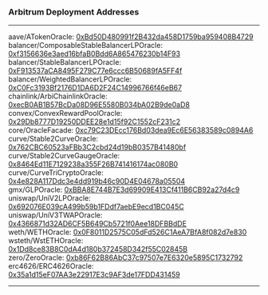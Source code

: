### Arbitrum Deployment Addresses

---
aave/ATokenOracle: [0xBd50D480991f2B432da458D1759ba959408B4729](https://arbiscan.io/address/0xBd50D480991f2B432da458D1759ba959408B4729)\
balancer/ComposableStableBalancerLPOracle: [0xf3156636e3aed16bfaB0Bdd6A865476230b14F93](https://arbiscan.io/address/0xf3156636e3aed16bfaB0Bdd6A865476230b14F93)\
balancer/StableBalancerLPOracle: [0xF913537aCA8495F279C77e6ccc6B50689fA5FF4f](https://arbiscan.io/address/0xF913537aCA8495F279C77e6ccc6B50689fA5FF4f)\
balancer/WeightedBalancerLPOracle: [0xC0Fc3193Bf2176D1DA6D2F24C14996766f46eB67](https://arbiscan.io/address/0xC0Fc3193Bf2176D1DA6D2F24C14996766f46eB67)\
chainlink/ArbiChainlinkOracle: [0xecB0AB1B57BcDa08D96E5580B034bA02B9de0aD8](https://arbiscan.io/address/0xecB0AB1B57BcDa08D96E5580B034bA02B9de0aD8)\
convex/ConvexRewardPoolOracle: [0x29Db8777D19250DDEE28e1d15f92C1552cF231c2](https://arbiscan.io/address/0x29Db8777D19250DDEE28e1d15f92C1552cF231c2)\
core/OracleFacade: [0xc79C23DEcc176Bd03dea9Ec6E56383589c0894A6](https://arbiscan.io/address/0xc79C23DEcc176Bd03dea9Ec6E56383589c0894A6)\
curve/Stable2CurveOracle: [0x762CBC60523aFBb3C2cbd24d19bB0357B41480bf](https://arbiscan.io/address/0x762CBC60523aFBb3C2cbd24d19bB0357B41480bf)\
curve/Stable2CurveGaugeOracle: [0x8464Ed11E7129238a355F26B741416174ac080B0](https://arbiscan.io/address/0x8464Ed11E7129238a355F26B741416174ac080B0)\
curve/CurveTriCryptoOracle: [0x4e828A117Ddc3e4dd919b46c90D4E04678a05504](https://arbiscan.io/address/0x4e828A117Ddc3e4dd919b46c90D4E04678a05504)\
gmx/GLPOracle: [0xBBA8E744B7E3d69909E413Cf411B6CB92a27d4c9](https://arbiscan.io/address/0xBBA8E744B7E3d69909E413Cf411B6CB92a27d4c9)\
uniswap/UniV2LPOracle: [0x692076E039cA499b59b1FDdf7aebE9ecd1BC045C](https://arbiscan.io/address/0x692076E039cA499b59b1FDdf7aebE9ecd1BC045C)\
uniswap/UniV3TWAPOracle: [0x4366871d32AD6CF5B649Cb5721f0Aee18DFBBdDE](https://arbiscan.io/address/0x4366871d32AD6CF5B649Cb5721f0Aee18DFBBdDE)\
weth/WETHOracle: [0x0F8011D2575C05dFd526C1AeA7BfA8f082d7e830](https://arbiscan.io/address/0x0F8011D2575C05dFd526C1AeA7BfA8f082d7e830)\
wsteth/WstETHOracle: [0x1Dd8ce83B8C0dA4d180b372458D342f55C02845B](https://arbiscan.io/address/0x1Dd8ce83B8C0dA4d180b372458D342f55C02845B)\
zero/ZeroOracle: [0xb86F62B86AbC37c97507e7E6320e5895C1732792](https://arbiscan.io/address/0xb86F62B86AbC37c97507e7E6320e5895C1732792)\
erc4626/ERC4626Oracle: [0x35a1d15eF07AA3e22917E3c9AF3de17FDD431459](https://arbiscan.io/address/0x35a1d15eF07AA3e22917E3c9AF3de17FDD431459)

---
